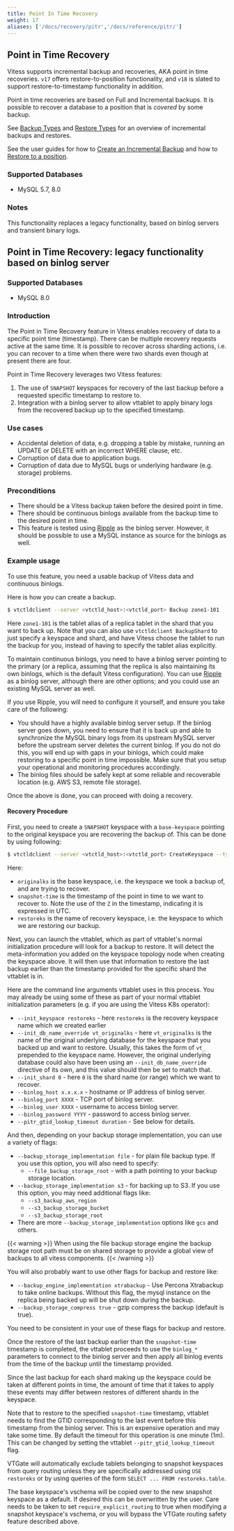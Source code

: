 ```yaml
---
title: Point In Time Recovery
weight: 17
aliases: ['/docs/recovery/pitr','/docs/reference/pitr/']
---
```


## Point in Time Recovery

Vitess supports incremental backup and recoveries, AKA point in time recoveries. `v17` offers restore-to-position functionality, and `v18` is slated to support restore-to-timestamp functionality in addition.

Point in time recoveries are based on Full and Incremental backups. It is possible to recover a database to a position that is _covered_ by some backup.

See [Backup Types](../../../user-guides/operating-vitess/backup-and-restore/overview/#backup-types) and [Restore Types](../../../user-guides/operating-vitess/backup-and-restore/overview/#restore-types) for an overview of incremental backups and restores.

See the user guides for how to [Create an Incremental Backup](../../../user-guides/operating-vitess/backup-and-restore/creating-a-backup/#create-an-incremental-backup-with-vtctl) and how to [Restore to a position](../../../user-guides/operating-vitess/backup-and-restore/bootstrap-and-restore/#restore-to-a-point-in-time).

### Supported Databases
- MySQL 5.7, 8.0

### Notes

This functionality replaces a legacy functionality, based on binlog servers and transient binary logs.

## Point in Time Recovery: legacy functionality based on binlog server

### Supported Databases
- MySQL 8.0

### Introduction

The Point in Time Recovery feature in Vitess enables recovery of data to a specific point time (timestamp). There can be multiple recovery requests active at the same time. It is possible to recover across sharding actions, i.e. you can recover to a time when there were two shards even though at present there are four.

Point in Time Recovery leverages two Vitess features:

1. The use of `SNAPSHOT` keyspaces for recovery of the last backup before a requested specific timestamp to restore to.
2. Integration with a binlog server to allow vttablet to apply binary logs from the recovered backup up to the specified timestamp.

### Use cases

- Accidental deletion of data, e.g. dropping a table by mistake, running an UPDATE or DELETE with an incorrect WHERE clause, etc.
- Corruption of data due to application bugs.
- Corruption of data due to MySQL bugs or underlying hardware (e.g. storage) problems.

### Preconditions

- There should be a Vitess backup taken before the desired point in time.
- There should be continuous binlogs available from the backup time to the desired point in time.
- This feature is tested using [Ripple](https://github.com/google/mysql-ripple) as the binlog server.  However, it should be possible to use a MySQL instance as source for the binlogs as well.

### Example usage

To use this feature, you need a usable backup of Vitess data and continuous binlogs.

Here is how you can create a backup.

```sh
$ vtctldclient --server <vtctld_host>:<vtctld_port> Backup zone1-101
```

Here `zone1-101` is the tablet alias of a replica tablet in the shard that you
want to back up.  Note that you can also use `vtctldclient BackupShard` to just
specify a keyspace and shard, and have Vitess choose the tablet to run the
backup for you, instead of having to specify the tablet alias explicitly.

To maintain continuous binlogs, you need to have a binlog server pointing to
the primary (or a replica, assuming that the replica is also maintaining its
own binlogs, which is the default Vitess configuration). You can use
[Ripple](https://github.com/google/mysql-ripple) as a binlog server, although
there are other options; and you could use an existing MySQL server as well.

If you use Ripple, you will need to configure it yourself, and ensure you take
care of the following:

 - You should have a highly available binlog server setup. If the binlog
   server goes down, you need to ensure that it is back up and able
   to synchronize the MySQL binary logs from its upstream MySQL server
   before the upstream server deletes the current binlog.  If you
   do not do this, you will end up with gaps in your binlogs, which
   could make restoring to a specific point in time impossible. Make
   sure that you setup your operational and monitoring procedures
   accordingly.
 - The binlog files should be safely kept at some reliable and recoverable
   location (e.g. AWS S3, remote file storage).

Once the above is done, you can proceed with doing a recovery.

#### Recovery Procedure

First, you need to create a `SNAPSHOT` keyspace with a `base-keyspace`
pointing to the original keyspace you are recovering the backup of.
This can be done by using following:

```sh
$ vtctldclient --server <vtctld_host>:<vtctld_port> CreateKeyspace --type=SNAPSHOT --base-keyspace=originalks --snapshot-time=2020-07-17T18:25:20Z restoreks
```

 Here:
 - `originalks` is the base keyspace, i.e. the keyspace we took a backup of,
 and are trying to recover.
 - `snapshot-time` is the timestamp of the point in time to we want to recover
 to. Note the use of the `Z` in the timestamp, indicating it is expressed
 in UTC.
 - `restoreks` is the name of recovery keyspace, i.e. the keyspace to which
 we are restoring our backup.

 Next, you can launch the vttablet, which as part of vttablet's normal
 initialization procedure will look for a backup to restore. It will
 detect the meta-information you added on the keyspace topology node
 when creating the keyspace above.  It will then use that information
 to restore the last backup earlier than the timestamp provided for the
 specific shard the vttablet is in.

 Here are the command line arguments vttablet uses in this
 process.  You may already be using some of these as part of your
 normal vttablet initialization parameters (e.g. if you are using the
 Vitess K8s operator):
 
 - `--init_keyspace restoreks` - here `restoreks` is the recovery keyspace
 name which we created earlier
 - `--init_db_name_override vt_originalks` - here `vt_originalks` is the
 name of the original underlying database for the keyspace that you backed
 up and want to restore.  Usually, this takes the form of `vt_` prepended
 to the keyspace name. However, the original underlying database could
 also have been using an `--init_db_name_override` directive of its own,
 and this value should then be set to match that.
 - `--init_shard 0` - here `0` is the shard name (or range) which we want
 to recover.
 - `--binlog_host x.x.x.x` - hostname or IP address of binlog server.
 - `--binlog_port XXXX` - TCP port of binlog server.
 - `--binlog_user XXXX` - username to access binlog server.
 - `--binlog_password YYYY` - password to access binlog server.
 - `--pitr_gtid_lookup_timeout duration` - See below for details.

And then, depending on your backup storage implementation, you can use a
variety of flags:
 
 - `--backup_storage_implementation file` - for plain file backup type.
 If you use this option, you will also need to specify:
   - `--file_backup_storage_root` - with a path pointing to your backup
 storage location.
 - `--backup_storage_implementation s3` - for backing up to S3. If you
 use this option, you may need additional flags like:
   - `--s3_backup_aws_region`
   - `--s3_backup_storage_bucket`
   - `--s3_backup_storage_root`
 - There are more `--backup_storage_implementation` options like `gcs` and
  others.

{{< warning >}}
When using the file backup storage engine the backup storage root path must be on shared storage to provide a global view of backups to all vitess components.
{{< /warning >}}

You will also probably want to use other flags for backup and restore like:

 - `--backup_engine_implementation xtrabackup` - Use Percona Xtrabackup to
 take online backups. Without this flag, the mysql instance on the replica
 being backed up will be shut down during the backup.
 - `--backup_storage_compress true` - gzip compress the backup (default is
 true).

You need to be consistent in your use of these flags for backup and restore.

Once the restore of the last backup earlier than the `snapshot-time` timestamp
is completed, the vttablet proceeds to use the `binlog_*` parameters to
connect to the binlog server and then apply all binlog events from the time
of the backup until the timestamp provided.

Since the last backup for each shard making up the keyspace could be taken at
different points in time, the amount of time that it takes to apply these events
may differ between restores of different shards in the keyspace.

Note that to restore to the specified `snapshot-time` timestamp, vttablet needs
to find the GTID corresponding to the last event before this timestamp from
the binlog server. This is an expensive operation and may take some time. By
default the timeout for this operation is one minute (1m). This can be changed
by setting the vttablet `--pitr_gtid_lookup_timeout` flag.

VTGate will automatically exclude tablets belonging to snapshot keyspaces from
query routing unless they are specifically addressed using `USE restoreks`
or by using queries of the form `SELECT ... FROM restoreks.table`.

The base keyspace's vschema will be copied over to the new snapshot keyspace
as a default. If desired this can be overwritten by the user. Care needs to
be taken to set `require_explicit_routing` to true when modifying a snapshot
keyspace's vschema, or you will bypass the VTGate routing safety feature
described above.
